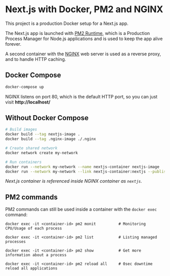 # Next.js with Docker, PM2 and NGINX

This project is a production Docker setup for a Next.js app.

The Next.js app is launched with [PM2 Runtime](https://pm2.io/runtime/), which is a Production Process Manager for Node.js applications and is used to keep the app alive forever.

A second container with the [NGINX](https://www.nginx.com/) web server is used as a reverse proxy, and to handle HTTP caching.

## Docker Compose

```bash
docker-compose up
```

NGINX listens on port 80, which is the default HTTP port, so you can just visit **http://localhost/**

## Without Docker Compose

```bash
# Build images
docker build --tag nextjs-image .
docker build --tag .nginx-image ./.nginx

# Create shared network
docker network create my-network

# Run containers
docker run --network my-network --name nextjs-container nextjs-image
docker run --network my-network --link nextjs-container:nextjs --publish 80:80 .nginx-image
```

_Next.js container is referenced inside NGINX container as `nextjs`._

## PM2 commands

PM2 commands can still be used inside a container with the `docker exec` command:

```
docker exec -it <container-id> pm2 monit          # Monitoring CPU/Usage of each process
```
```
docker exec -it <container-id> pm2 list           # Listing managed processes
```
```
docker exec -it <container-id> pm2 show           # Get more information about a process
```
```
docker exec -it <container-id> pm2 reload all     # 0sec downtime reload all applications
```
